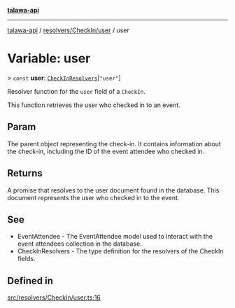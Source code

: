 [**talawa-api**](../../../../README.md)

***

[talawa-api](../../../../modules.md) / [resolvers/CheckIn/user](../README.md) / user

# Variable: user

\> `const` **user**: [`CheckInResolvers`](../../../../types/generatedGraphQLTypes/type-aliases/CheckInResolvers.md)\[`"user"`\]

Resolver function for the `user` field of a `CheckIn`.

This function retrieves the user who checked in to an event.

## Param

The parent object representing the check-in. It contains information about the check-in, including the ID of the event attendee who checked in.

## Returns

A promise that resolves to the user document found in the database. This document represents the user who checked in to the event.

## See

 - EventAttendee - The EventAttendee model used to interact with the event attendees collection in the database.
 - CheckInResolvers - The type definition for the resolvers of the CheckIn fields.

## Defined in

[src/resolvers/CheckIn/user.ts:16](https://github.com/PalisadoesFoundation/talawa-api/blob/832d310bae30bd8cb45fb1b44f62dd776dccc52f/src/resolvers/CheckIn/user.ts#L16)
